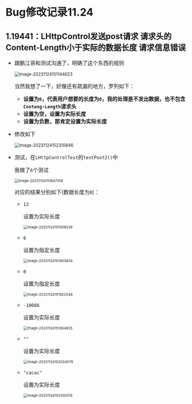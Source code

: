 # Bug修改记录11.24

## 1.19441：LHttpControl发送post请求 请求头的Content-Length小于实际的数据长度 请求信息错误

- 跟鹏江哥和测试沟通了，明确了这个东西的规则

  <img src="https://image.davidingplus.cn/images/2025/02/01/image-20231124151144623.png" alt="image-20231124151144623" style="zoom: 80%;" />

  当然我想了一下，好像还有疏漏的地方，罗列如下：

  - **设置为`0`，代表用户想要的长度为`0`，我的处理是不发出数据，也不包含`Conteng-Length`请求头**
  - **设置为空，设置为实际长度**
  - **设置为负数，那肯定设置为实际长度**

- 修改如下

  <img src="https://image.davidingplus.cn/images/2025/02/01/image-20231124152310846.png" alt="image-20231124152310846" style="zoom: 80%;" />

- 测试，在`LHttpControlTest`的`testPost2()`中

  我做了`6`个测试

  <img src="https://image.davidingplus.cn/images/2025/02/01/image-20231124151847108.png" alt="image-20231124151847108" style="zoom:67%;" />

  对应的结果分别如下(数据长度为`8`)：

  - `12`

    设置为实际长度

    <img src="https://image.davidingplus.cn/images/2025/02/01/image-20231124151509239.png" alt="image-20231124151509239" style="zoom:67%;" />

  - `6`

    设置为指定长度

    <img src="https://image.davidingplus.cn/images/2025/02/01/image-20231124151603834.png" alt="image-20231124151603834" style="zoom:67%;" />

  - `0`

    设置为指定长度

    <img src="https://image.davidingplus.cn/images/2025/02/01/image-20231124151922046.png" alt="image-20231124151922046" style="zoom:67%;" />

  - `-10086`

    设置为实际长度

    <img src="https://image.davidingplus.cn/images/2025/02/01/image-20231124151954825.png" alt="image-20231124151954825" style="zoom:67%;" />

  - `""`

    设置为实际长度

    <img src="https://image.davidingplus.cn/images/2025/02/01/image-20231124152024579.png" alt="image-20231124152024579" style="zoom:67%;" />

  - `"cacac"`

    设置为实际长度

    <img src="https://image.davidingplus.cn/images/2025/02/01/image-20231124152100079.png" alt="image-20231124152100079" style="zoom:67%;" />

